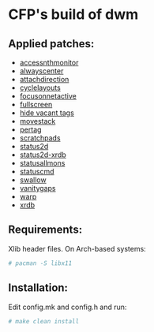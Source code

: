 # CFP's build of dwm

## Applied patches:
- [accessnthmonitor](https://dwm.suckless.org/patches/accessnthmonitor/)
- [alwayscenter](https://dwm.suckless.org/patches/alwayscenter/)
- [attachdirection](https://dwm.suckless.org/patches/attachdirection/)
- [cyclelayouts](https://dwm.suckless.org/patches/cyclelayouts/)
- [focusonnetactive](https://dwm.suckless.org/patches/focusonnetactive/)
- [fullscreen](https://dwm.suckless.org/patches/fullscreen/)
- [hide vacant tags](https://dwm.suckless.org/patches/hide_vacant_tags/)
- [movestack](https://dwm.suckless.org/patches/movestack/)
- [pertag](https://dwm.suckless.org/patches/pertag/)
- [scratchpads](https://dwm.suckless.org/patches/scratchpads/)
- [status2d](https://dwm.suckless.org/patches/status2d/)
- [status2d-xrdb](https://dwm.suckless.org/patches/status2d/)
- [statusallmons](https://dwm.suckless.org/patches/statusallmons/)
- [statuscmd](https://dwm.suckless.org/patches/statuscmd/)
- [swallow](https://dwm.suckless.org/patches/swallow/)
- [vanitygaps](https://dwm.suckless.org/patches/vanitygaps/)
- [warp](https://dwm.suckless.org/patches/warp/)
- [xrdb](https://dwm.suckless.org/patches/xrdb/)

## Requirements:
Xlib header files. On Arch-based systems:

```bash
# pacman -S libx11
```

## Installation:
Edit config.mk and config.h and run:

```bash
# make clean install
```
